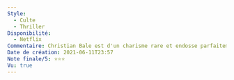 ```yaml
---
Style:
  - Culte
  - Thriller
Disponibilité:
  - Netflix
Commentaire: Christian Bale est d'un charisme rare et endosse parfaitement le rôle du golden boy maniaque. Malheureusement le film manque de structure. On est divertit par les séquences et non par l'ensemble.
Date de création: 2021-06-11T23:57
Note finale/5: ⭐⭐⭐
Vu: true
---
```


